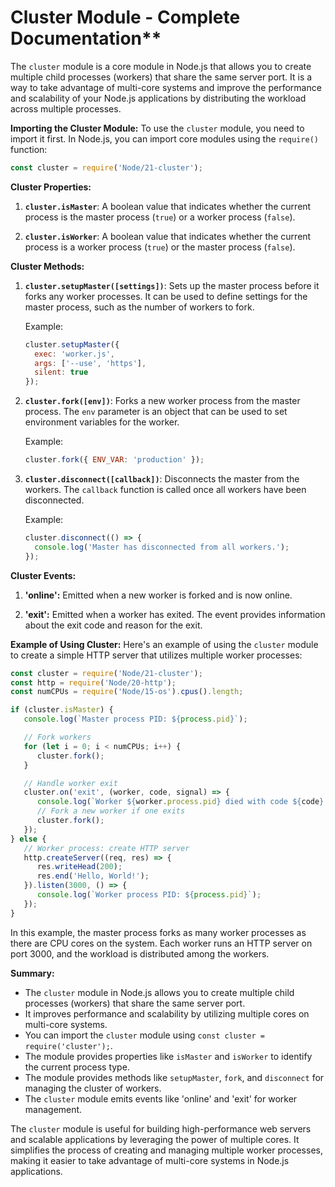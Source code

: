 # Cluster Module - Complete Documentation**

The `cluster` module is a core module in Node.js that allows you to create multiple child processes (workers) that share the same server port. It is a way to take advantage of multi-core systems and improve the performance and scalability of your Node.js applications by distributing the workload across multiple processes.

**Importing the Cluster Module:**
To use the `cluster` module, you need to import it first. In Node.js, you can import core modules using the `require()` function:

```javascript
const cluster = require('Node/21-cluster');
```

**Cluster Properties:**

1. **`cluster.isMaster`**:
   A boolean value that indicates whether the current process is the master process (`true`) or a worker process (`false`).

2. **`cluster.isWorker`**:
   A boolean value that indicates whether the current process is a worker process (`true`) or the master process (`false`).

**Cluster Methods:**

1. **`cluster.setupMaster([settings])`**:
   Sets up the master process before it forks any worker processes. It can be used to define settings for the master process, such as the number of workers to fork.

   Example:
   ```javascript
   cluster.setupMaster({
     exec: 'worker.js',
     args: ['--use', 'https'],
     silent: true
   });
   ```

2. **`cluster.fork([env])`**:
   Forks a new worker process from the master process. The `env` parameter is an object that can be used to set environment variables for the worker.

   Example:
   ```javascript
   cluster.fork({ ENV_VAR: 'production' });
   ```

3. **`cluster.disconnect([callback])`**:
   Disconnects the master from the workers. The `callback` function is called once all workers have been disconnected.

   Example:
   ```javascript
   cluster.disconnect(() => {
     console.log('Master has disconnected from all workers.');
   });
   ```

**Cluster Events:**

1. **'online':** Emitted when a new worker is forked and is now online.

2. **'exit':** Emitted when a worker has exited. The event provides information about the exit code and reason for the exit.

**Example of Using Cluster:**
Here's an example of using the `cluster` module to create a simple HTTP server that utilizes multiple worker processes:

```javascript
const cluster = require('Node/21-cluster');
const http = require('Node/20-http');
const numCPUs = require('Node/15-os').cpus().length;

if (cluster.isMaster) {
   console.log(`Master process PID: ${process.pid}`);

   // Fork workers
   for (let i = 0; i < numCPUs; i++) {
      cluster.fork();
   }

   // Handle worker exit
   cluster.on('exit', (worker, code, signal) => {
      console.log(`Worker ${worker.process.pid} died with code ${code} and signal ${signal}`);
      // Fork a new worker if one exits
      cluster.fork();
   });
} else {
   // Worker process: create HTTP server
   http.createServer((req, res) => {
      res.writeHead(200);
      res.end('Hello, World!');
   }).listen(3000, () => {
      console.log(`Worker process PID: ${process.pid}`);
   });
}
```

In this example, the master process forks as many worker processes as there are CPU cores on the system. Each worker runs an HTTP server on port 3000, and the workload is distributed among the workers.

**Summary:**
- The `cluster` module in Node.js allows you to create multiple child processes (workers) that share the same server port.
- It improves performance and scalability by utilizing multiple cores on multi-core systems.
- You can import the `cluster` module using `const cluster = require('cluster');`.
- The module provides properties like `isMaster` and `isWorker` to identify the current process type.
- The module provides methods like `setupMaster`, `fork`, and `disconnect` for managing the cluster of workers.
- The `cluster` module emits events like 'online' and 'exit' for worker management.

The `cluster` module is useful for building high-performance web servers and scalable applications by leveraging the power of multiple cores. It simplifies the process of creating and managing multiple worker processes, making it easier to take advantage of multi-core systems in Node.js applications.
